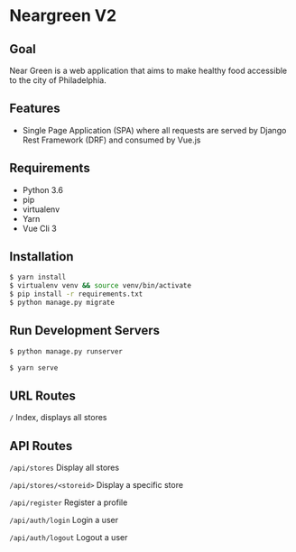 # Neargreen V2

## Goal

Near Green is a web application that aims to make healthy food accessible to the city of Philadelphia.

## Features

- Single Page Application (SPA) where all requests are served by Django Rest Framework (DRF) and consumed by Vue.js

## Requirements

- Python 3.6
- pip
- virtualenv
- Yarn
- Vue Cli 3

## Installation

```bash
$ yarn install
$ virtualenv venv && source venv/bin/activate
$ pip install -r requirements.txt
$ python manage.py migrate
```

## Run Development Servers

```bash
$ python manage.py runserver
```

```bash
$ yarn serve
```

## URL Routes

`/` Index, displays all stores

## API Routes

`/api/stores` Display all stores

`/api/stores/<storeid>` Display a specific store

`/api/register` Register a profile

`/api/auth/login` Login a user

`/api/auth/logout` Logout a user
